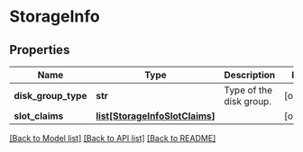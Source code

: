 # StorageInfo

## Properties
Name | Type | Description | Notes
------------ | ------------- | ------------- | -------------
**disk_group_type** | **str** | Type of the disk group. | [optional] 
**slot_claims** | [**list[StorageInfoSlotClaims]**](StorageInfoSlotClaims.md) |  | [optional] 

[[Back to Model list]](../README.md#documentation-for-models) [[Back to API list]](../README.md#documentation-for-api-endpoints) [[Back to README]](../README.md)

